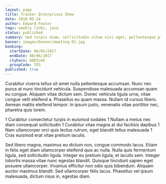 ```yaml
---
layout: page
title: Tracker Enterprises Show
date: 2016-05-24
author: Edward Fowler
tags: weekly links, java
status: published
summary: Sed turpis diam, sollicitudin vitae nisi eget, pellentesque placerat lectus.
banner: images/banner/meeting-01.jpg
booking:
  startDate: 08/05/2017
  endDate: 08/06/2017
  ctyhocn: ADDILHX
  groupCode: TES
published: true
---
```

Curabitur viverra tellus sit amet nulla pellentesque accumsan. Nunc nec purus at nunc tincidunt vehicula. Suspendisse malesuada accumsan quam eu congue. Aliquam vitae dictum sem. Donec vehicula ligula urna, vitae congue velit eleifend a. Phasellus eu quam massa. Nullam id cursus libero. Aenean mattis eleifend tempor. In ipsum justo, venenatis vitae porttitor nec, pharetra quis lorem.

1 Curabitur consectetur turpis in euismod sodales
1 Nullam a metus nec diam consequat sollicitudin
1 Curabitur vitae magna at dui facilisis dapibus
1 Nam ullamcorper orci quis lectus rutrum, eget blandit tellus malesuada
1 Cras euismod erat vitae pretium iaculis.

Sed libero magna, maximus eu dictum non, congue commodo lacus. Etiam in felis eget diam ullamcorper eleifend quis ac nulla. Nulla quis fermentum ligula, sed sollicitudin ligula. Integer eu pretium ligula, et iaculis sem. Integer lobortis massa vitae nunc egestas blandit. Quisque tincidunt sapien eget posuere ullamcorper. Vivamus efficitur non odio quis bibendum. Aliquam auctor maximus blandit. Sed ullamcorper felis lacus. Phasellus vel ipsum malesuada, dictum risus in, egestas diam.
